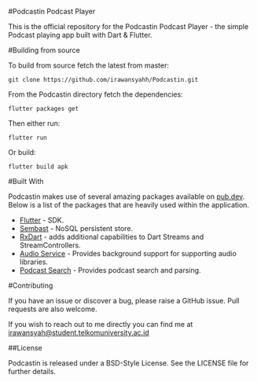 #Podcastin Podcast Player

This is the official repository for the Podcastin Podcast Player - the simple Podcast playing app built with Dart & Flutter.


#Building from source

To build from source fetch the latest from master:

```
git clone https://github.com/irawansyahh/Podcastin.git
```

From the Podcastin directory fetch the dependencies:

```
flutter packages get
```

Then either run:

```
flutter run
```

Or build:

```
flutter build apk
```


#Built With

Podcastin makes use of several amazing packages available on [pub.dev](https://pub.dev). Below is a list of the packages that
are heavily used within the application.

* [Flutter](https://flutter.dev/) - SDK.
* [Sembast](https://pub.dev/packages/sembast) - NoSQL persistent store.
* [RxDart](https://pub.dev/packages/rxdart) - adds additional capabilities to Dart Streams and StreamControllers.
* [Audio Service](https://pub.dev/packages/audio_service) - Provides background support for supporting audio libraries.
* [Podcast Search](https://pub.dev/packages/podcast_search) - Provides podcast search and parsing.

#Contributing

If you have an issue or discover a bug, please raise a GitHub issue. Pull requests are also welcome.

If you wish to reach out to me directly you can find me at irawansyah@student.telkomuniversity.ac.id

##License

Podcastin is released under a BSD-Style License. See the LICENSE file for further details.

